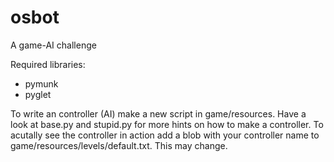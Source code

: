 osbot
=====

A game-AI challenge

Required libraries:
  * pymunk
  * pyglet


To write an controller (AI) make a new script in game/resources. 
Have a look at base.py and stupid.py for more hints on how to make a controller.
To acutally see the controller in action add a blob with your controller name to game/resources/levels/default.txt. This may change.

